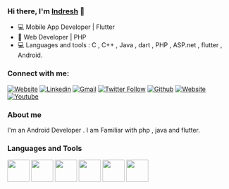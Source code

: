 ### Hi there, I'm [Indresh](https://www.linkedin.com/in/indresh-kashyap-1a91b0207/) 👋

- 💻 Mobile App Developer  |  Flutter
- 🔭 Web Developer | PHP
- 💻 Languages and tools : C , C++ , Java , dart , PHP , ASP.net , flutter , Android.



### Connect with me:

[![Website](https://img.shields.io/website?label=thelazylearner&style=flat-square&url=http%3A%2F%2Fthelazylearner)](https://thelazylearner.com/)
[![Linkedin](https://img.shields.io/badge/-indresh%20kashyap-blue?style=flat-square&logo=linkedin&logoColor=white&link=https://www.linkedin.com/in/indresh-kashyap-1a91b0207/)](https://www.linkedin.com/in/indresh-kashyap-1a91b0207/)
[![Gmail](https://img.shields.io/badge/-indreshkashyap16@gmail.com-gray?style=flat-square&logo=gmail&logoColor=red&link=)](mailto:indreshkashyap16@gmail.com)
[![Twitter Follow](https://img.shields.io/twitter/follow/indreshkashyap7?color=1DA1F2&logo=twitter&style=flat-square)](https://twitter.com/intent/follow?original_referer=https%3A%2F%2Fgithub.com%20indreshkashyap7&screen_name=indreshkashyap7)
[![Github](https://img.shields.io/github/followers/Indreshkashyap?label=Follow&style=social)](https://github.com/Indreshkashyap)
[![Website](https://img.shields.io/website?label=Websites&style=flat-square&url=http://indreshkashyap.epizy.com/nic/)](http://indreshkashyap.epizy.com/nic/)
[![Youtube](https://img.shields.io/badge/-indresh%20kashyap-white?style=flat-square&logo=youtube&logoColor=red&link=https://www.youtube.com/watch?v=m5INRR8NJLQ)](https://www.youtube.com/watch?v=m5INRR8NJLQ)


[website]: https://thelazylearner.com/
[twitter]: https://twitter.com/indreshkashyap7
[youtube]: https://www.youtube.com/watch?v=m5INRR8NJLQ
[linkedin]: https://www.linkedin.com/in/indresh-kashyap-1a91b0207/



### About me 

I'm an Android Developer . I am Familiar with php , java and flutter.





### Languages and Tools

<code><img height="50" src="https://www.vectorlogo.zone/logos/android/android-ar21.svg"></code>
<code><img height="50" src="https://www.vectorlogo.zone/logos/java/java-ar21.svg"></code>
<code><img height="50" src="https://www.vectorlogo.zone/logos/dartlang/dartlang-ar21.svg"></code>
<code><img height="50" src="https://www.vectorlogo.zone/logos/flutterio/flutterio-ar21.svg"></code>
<code><img height="50" src="https://www.vectorlogo.zone/logos/mysql/mysql-horizontal.svg"></code>
<code><img height="50" src="https://www.vectorlogo.zone/logos/github/github-ar21.svg"></code>


